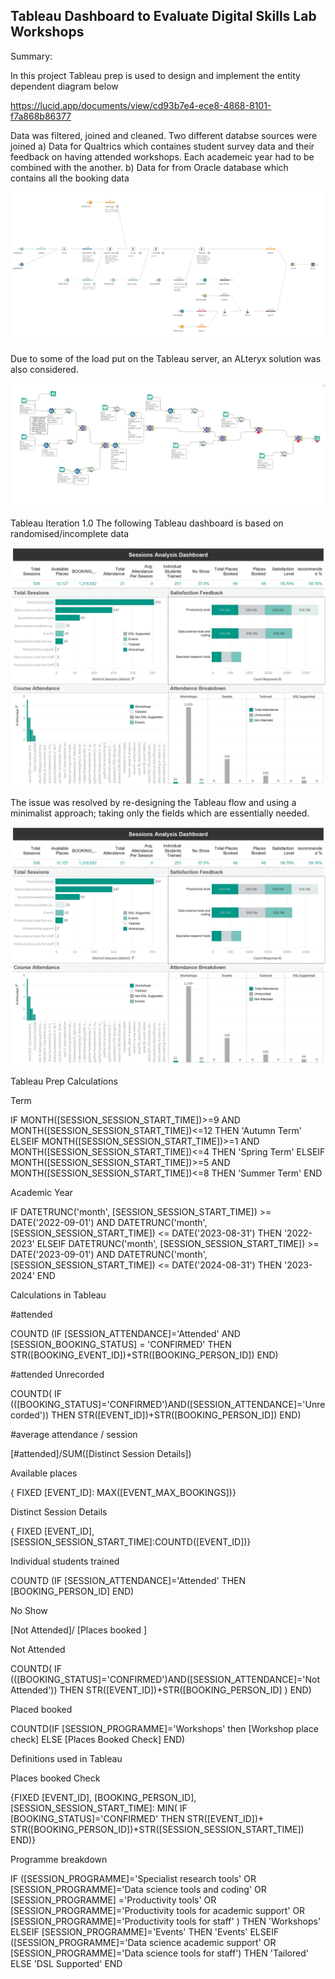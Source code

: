 ## Tableau Dashboard to Evaluate Digital Skills Lab Workshops

Summary:

In this project Tableau prep is used to design and implement the entity dependent diagram below

https://lucid.app/documents/view/cd93b7e4-ece8-4868-8101-f7a868b86377


Data was filtered, joined and cleaned. Two different databse sources were joined
a) Data for Qualtrics which containes student survey data and their feedback on having attended workshops. Each academeic year had to be combined with the another. 
b) Data for from Oracle database which contains all the booking data 


![Tableau Prep Diagram](/Tableauprepdiag.jpg)



Due to some of the load put on the Tableau server, an ALteryx solution was also considered. 


![Alteryx Diagram](/Alteryxdiagram.jpg)

Tableau Iteration 1.0
The following Tableau dashboard is based on randomised/incomplete data 



![Tableau Dashboard](/Tableaudashboard.jpg)


The issue was resolved by re-designing the Tableau flow and using a minimalist approach; taking only the fields which are essentially needed.

![Tableau Dashboard](/Tableaudashboard.jpg)


Tableau Prep Calculations

Term

IF MONTH([SESSION_SESSION_START_TIME])>=9 AND MONTH([SESSION_SESSION_START_TIME])<=12 THEN 'Autumn Term'
ELSEIF MONTH([SESSION_SESSION_START_TIME])>=1 AND MONTH([SESSION_SESSION_START_TIME])<=4 THEN 'Spring Term'
ELSEIF MONTH([SESSION_SESSION_START_TIME])>=5 AND MONTH([SESSION_SESSION_START_TIME])<=8 THEN 'Summer Term'
END

Academic Year

IF DATETRUNC('month', [SESSION_SESSION_START_TIME]) >= DATE('2022-09-01') 
   AND DATETRUNC('month', [SESSION_SESSION_START_TIME]) <= DATE('2023-08-31') 
THEN '2022-2023'
ELSEIF DATETRUNC('month', [SESSION_SESSION_START_TIME]) >= DATE('2023-09-01') 
   AND DATETRUNC('month', [SESSION_SESSION_START_TIME]) <= DATE('2024-08-31') 
THEN '2023-2024'
END



Calculations in Tableau

#attended

COUNTD (IF [SESSION_ATTENDANCE]='Attended' AND [SESSION_BOOKING_STATUS] = 'CONFIRMED'
THEN STR([BOOKING_EVENT_ID])+STR([BOOKING_PERSON_ID])
END)

#attended Unrecorded

COUNTD( IF (([BOOKING_STATUS]='CONFIRMED')AND([SESSION_ATTENDANCE]='Unrecorded')) 
THEN STR([EVENT_ID])+STR([BOOKING_PERSON_ID])
END)

#average attendance / session

[#attended]/SUM([Distinct Session Details])

Available places

{ FIXED [EVENT_ID]: MAX([EVENT_MAX_BOOKINGS])}

Distinct Session Details

{ FIXED [EVENT_ID], [SESSION_SESSION_START_TIME]:COUNTD([EVENT_ID])}

Individual students trained

COUNTD (IF [SESSION_ATTENDANCE]='Attended' THEN [BOOKING_PERSON_ID] END)

No Show

[Not Attended]/ [Places booked ]

Not Attended

COUNTD( IF (([BOOKING_STATUS]='CONFIRMED')AND([SESSION_ATTENDANCE]='Not Attended')) 
THEN STR([EVENT_ID])+STR([BOOKING_PERSON_ID] )
END)

Placed booked

COUNTD(IF [SESSION_PROGRAMME]='Workshops'
then [Workshop place check]
ELSE [Places Booked Check]
END)


Definitions used in Tableau

Places booked Check

{FIXED [EVENT_ID], [BOOKING_PERSON_ID],[SESSION_SESSION_START_TIME]: MIN(
IF [BOOKING_STATUS]='CONFIRMED' THEN STR([EVENT_ID])+ STR([BOOKING_PERSON_ID])+STR([SESSION_SESSION_START_TIME])
END)}

Programme breakdown 

IF ([SESSION_PROGRAMME]='Specialist research tools'
 OR [SESSION_PROGRAMME]='Data science tools and coding'
 OR [SESSION_PROGRAMME] ='Productivity tools' 
 OR  [SESSION_PROGRAMME]='Productivity tools for academic support'
 OR [SESSION_PROGRAMME]='Productivity tools for staff'  )
 THEN
 'Workshops'
ELSEIF [SESSION_PROGRAMME]='Events' THEN
'Events' 
ELSEIF ([SESSION_PROGRAMME]='Data science academic support' 
OR  [SESSION_PROGRAMME]='Data science tools for staff')
THEN 'Tailored'
ELSE 'DSL Supported'
END





